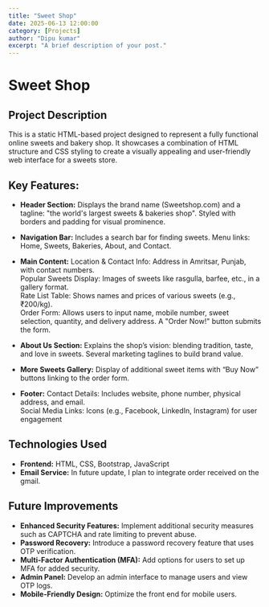 ```yaml
---
title: "Sweet Shop"
date: 2025-06-13 12:00:00 
category: [Projects]
author: "Dipu kumar"
excerpt: "A brief description of your post."
---
```

# Sweet Shop

## Project Description

This is a static HTML-based project designed to represent a fully functional online sweets and bakery shop. It showcases a combination of HTML structure and CSS styling to create a visually appealing and user-friendly web interface for a sweets store.

## Key Features:
- **Header Section:** Displays the brand name (Sweetshop.com) and a tagline: "the world's largest sweets & bakeries shop".
Styled with borders and padding for visual prominence.

- **Navigation Bar:** Includes a search bar for finding sweets. Menu links: Home, Sweets, Bakeries, About, and Contact.

- **Main Content:** Location & Contact Info: Address in Amritsar, Punjab, with contact numbers.<br>Popular Sweets Display: Images of sweets like rasgulla, barfee, etc., in a gallery format.<br>Rate List Table: Shows names and prices of various sweets (e.g., ₹200/kg).<br>Order Form: Allows users to input name, mobile number, sweet selection, quantity, and delivery address. A "Order Now!" button submits the form.

- **About Us Section:** Explains the shop’s vision: blending tradition, taste, and love in sweets. Several marketing taglines to build brand value.

- **More Sweets Gallery:** Display of additional sweet items with “Buy Now” buttons linking to the order form.

- **Footer:** Contact Details: Includes website, phone number, physical address, and email.<br>Social Media Links: Icons (e.g., Facebook, LinkedIn, Instagram) for user engagement


## Technologies Used
- **Frontend:** HTML, CSS, Bootstrap, JavaScript
- **Email Service:** In future update, I plan to integrate order received on the gmail.



## Future Improvements

- **Enhanced Security Features:** Implement additional security measures such as CAPTCHA and rate limiting to prevent abuse.
- **Password Recovery:** Introduce a password recovery feature that uses OTP verification.
- **Multi-Factor Authentication (MFA):** Add options for users to set up MFA for added security.
- **Admin Panel:** Develop an admin interface to manage users and view OTP logs.
- **Mobile-Friendly Design:** Optimize the front end for mobile users.
